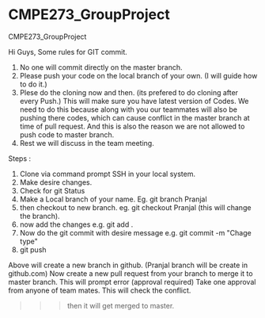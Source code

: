 # CMPE273_GroupProject
CMPE273_GroupProject

Hi Guys,
Some rules for GIT commit.
1) No one will commit directly on the master branch.
2) Please push your code on the local branch of your own. (I will guide how to do it.)
3) Plese do the cloning now and then. (its prefered to do cloning after every Push.) This will make sure you have latest version of Codes. We need to do this because along with you our teammates will also be pushing there codes, which can cause conflict in the master branch at time of pull request. And this is also the reason we are not allowed to push code to master branch.
4) Rest we will discuss in the team meeting.

Steps :
1) Clone via command prompt SSH in your local system.
2) Make desire changes.
3) Check for git Status
4) Make a Local branch of your name.  Eg. git branch Pranjal
5) then checkout to new branch. eg. git checkout Pranjal (this will change the branch).
6) now add the changes e.g. git add . 
7) Now do the git commit with desire message e.g.  git commit -m "Chage type"
8) git push 

Above will create a new branch in github. (Pranjal branch will be create in github.com)
Now create a new pull request from your branch to merge it to master branch. This will prompt error (approval required) 
Take one approval from anyone of team mates. 
This will check the conflict. 

>>> then it will get merged to master.
